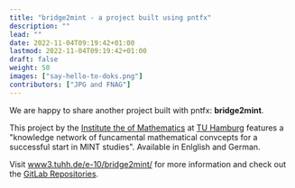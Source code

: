 ```yaml
---
title: "bridge2mint - a project built using pntfx"
description: ""
lead: ""
date: 2022-11-04T09:19:42+01:00
lastmod: 2022-11-04T09:19:42+01:00
draft: false
weight: 50
images: ["say-hello-to-doks.png"]
contributors: ["JPG and FNAG"]
---
```


We are happy to share another project built with pntfx: **bridge2mint**. 

This project by the [Institute the of Mathematics](https://www.mat.tuhh.de/index_en.html) at [TU Hamburg](https://www.tuhh.de/tuhh/en/startpage.html) features a "knowledge network of funcamental mathematical convcepts for a successful start in MINT studies". Available in Enlglish and German.

Visit [www3.tuhh.de/e-10/bridge2mint/](https://www3.tuhh.de/e-10/bridge2mint/) for more information and check out the [GitLab Repositories](https://collaborating.tuhh.de/e-10/bridge2mint).

